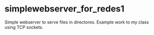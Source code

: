 simplewebserver_for_redes1
==========================

Simple webserver to serve files in directores. Example work to my class using TCP sockets.